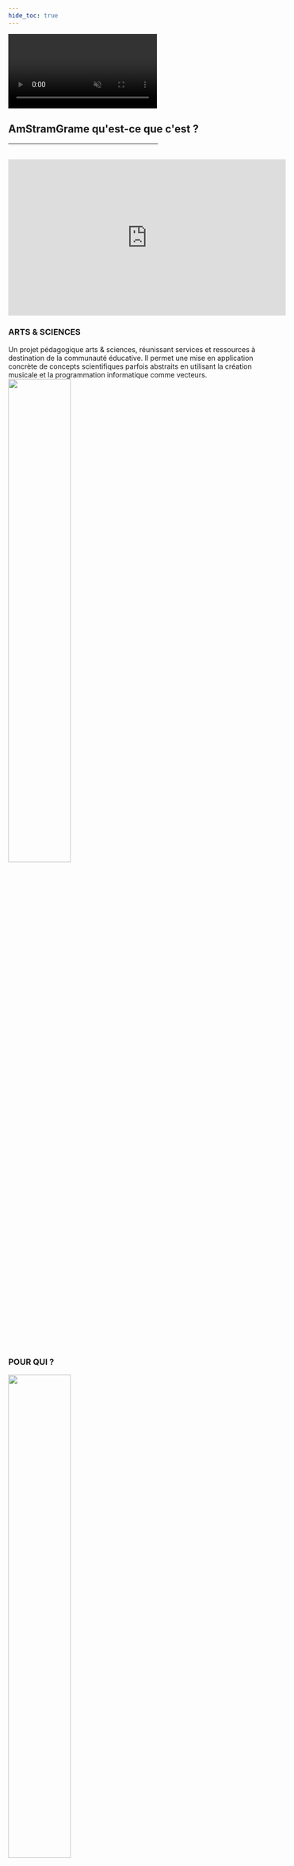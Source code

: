 ```yaml
---
hide_toc: true
---
```


<video autoplay muted id="aniBoule">
<source src="img/animationBoule.mp4" type="video/mp4" >
</video>

## AmStramGrame qu'est-ce que c'est ?

<hr width="60%">

<br>
<iframe width="560" height="315" src="https://www.youtube.com/embed/r2ySnEmnf1E" frameborder="0" allow="accelerometer; autoplay; encrypted-media; gyroscope; picture-in-picture" allowfullscreen>
</iframe>

### ARTS &amp; SCIENCES

<div class="row">
<div class="col-md-6 home-left">
Un projet pédagogique arts &amp; sciences, réunissant  services et ressources à destination de la communauté éducative. Il permet une mise en application concrète de concepts scientifiques parfois abstraits en utilisant la création musicale et la programmation informatique comme vecteurs.
</div>
<div class="col-md-6 home-right">
<img src="img/bouleAmstram.png" width="50%">
</div>
</div>

### POUR QUI ?

<div class="row">
<div class="col-md-6 home-left">
<img src="img/students.png" width=50%>
</div>
<div class="col-md-6 home-right">
Un projet destiné aux élèves de cycle primaire et secondaire, ainsi qu'à leurs enseignants. Il place les sciences et l’ingénierie au cœur de la démarche pédagogique en les inscrivant dans le domaine de la création musicale et sonore.
</div>
</div>

## Les outils

<hr width="60%">

### FAUST

<div class="row">
<div class="col-md-6 home-left">

<a href="faust/about">Faust (Functional AUdio STream)</a> est un langage de programmation, créé et développé à <a href="http://www.grame.fr">Grame</a>. Il permet de concevoir de manière simple des synthétiseurs (instrument de musique électronique) et des effets sonores pour un grand nombre de plateformes. Il peut être notamment utilisé pour créer des application web et mobile pour la musique.

</div>
<div class="col-md-6 home-right">
<img src="img/faustLogoBlack.png" width="50%">
</div>
</div>

### LE GRAMOPHONE

<div class="row">
<div class="col-md-6 home-left">
<img src="img/gramophone.png" width=50%>
</div>
<div class="col-md-6 home-right">
<a href="tools/gramophone">Le Gramophone</a> est un dispositif audio spécialement conçu pour le projet Amstramgrame. Ses différents capteurs et contrôleurs (ex. accéléromètre, gyroscope, capteur de lumière, etc.) le font réagir aux gestes de l’utilisateur. Sa batterie offrant environ cinq heures d’autonomie et son haut-parleur puissant le rendent indépendant de tout ordinateur, le rapprochant ainsi des instruments de musique acoustiques traditionnels.
</div>
</div>

### LE FAUST WEB IDE

<div class="row">
<div class="col-md-6 home-left">
<a href="faust/ide">Le Faust Web IDE</a> est un outil en ligne permettant d'écrire des programmes Faust, de les tester directement dans le navigateur web, puis de les exporter sur le Gramophone via l'application <a href="gramophone/loader">GramoLoader</a>. Une version simplifiée du Faust Web IDE a été créée dans le cadre d'AmStramGrame pour faciliter son utilisation par un public de novices en programmation. 
</div>
<div class="col-md-6 home-right">
<img src="img/ide.png" width="50%">
</div>
</div>

### LE FAUST PLAYGROUND

<div class="row">
<div class="col-md-6 home-left">
<img src="img/playground.png" width=50%>
</div>
<div class="col-md-6 home-right">
<a href="faust/playground">Le Faust Playground</a> est un outil en ligne permettant d'assembler des programmes écrits en Faust de manière simple avec une interface graphique. Il peut notamment être utilisé pour programmer le Gramophone, des smartphones, etc.   
</div>
</div>

<!--
### SMARTFAUST

<div class="row">
<div class="col-md-6 home-left">
SmartFaust est un concept d’applications musicales pour smartphones développé par le langage FAUST. Ces applications ont la particularité de faire uniquement appel aux gestes de l’utilisateur et non pas à un pianotage sur l’écran de l’appareil. Réalisées pour iOS et Android elles savent en outre exploiter les capteurs de mouvement de ces appareils ce qui permet d’en faire de véritables instruments de musique.
</div>
<div class="col-md-6 home-right">
<img src="img/smartFaust.png" width="50%">
</div>
</div>
-->

### GAMELAN

<div class="row">
<div class="col-md-6 home-left">
Ensemble d’applications musicales pour smartphone s’inspirant de la tradition musicale javanaise à laquelle s’ajoute des univers sonores électroniques. Les 7 applications, (Attackey, Baliphone, DroneLAN, Sequenceur, ShakerXY, Sinusoïde, Atomicro) de la famille GameLan peuvent être jouées en solo ou en orchestre utilisant les mouvements du smartphone. Pas de prérequis musical, seul les gestes feront de l’utilisateur un musicien.
</div>
<div class="col-md-6 home-right">
<img src="img/gamelan.png" width=50%>
</div>
</div>

## Un collaboration entre GRAME-CNCM et Canopé

<hr width="60%">

### GRAME

<div class="row">
<div class="col-md-6 home-left">
Grame est un centre national de création musicale. Sa mission principale est de permettre la conception et la réalisation d’œuvres musicales nouvelles, dans un contexte de transversalité des arts et de synergie arts - sciences.
</div>
<div class="col-md-6 home-right">
<img src="img/logoGrame.png" width="70%">
</div>
</div>

### CANOPÉ

<div class="row">
<div class="col-md-6 home-left">
<img src="img/logoCanope.png" width=50%>
</div>
<div class="col-md-6 home-right">
Réseau Canopé est le réseau de création et d’accompagnement pédagogiques placé sous la tutelle du ministère de l’Éducation nationale. Il édite et diffuse des ressources pédagogiques multi-formats répondant aux besoins de la communauté éducative.
</div>
</div>

### MÉCÈNES ET PARTENAIRES PUBLICS

<a href="https://www.grandlyon.com/"><img src="img/logoMetro.png" width=25%></a>
<a href="https://www.culture.gouv.fr/Regions/Drac-Auvergne-Rhone-Alpes"><img src="img/logoMinis.png" width=15%></a>
<a href="https://www.fondation-blaise-pascal.org/"><img src="img/logoBlaise.png" width=25%></a>
<a href="https://www.sncf.com/fr/engagements/fondation-sncf"><img src="img/logoSNCF.png" width=25%></a>

<br>

